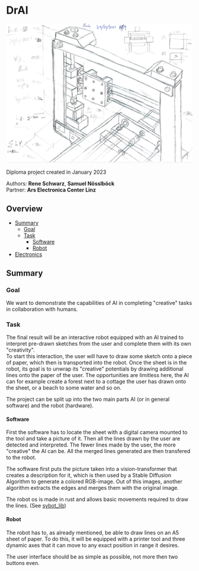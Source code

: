 # DrAI

![](./documentation/images/main.PNG)

Diploma project created in January 2023

Authors: **Rene Schwarz**, **Samuel Nösslböck**  
Partner: **Ars Electronica Center Linz** 

## Overview

- [Summary](#summary)
  - [Goal](#goal)
  - [Task](#task)
    - [Software](#software)
    - [Robot](#robot)
- [Electronics](./electronics/drake_electronics/Readme.md)

## Summary

### Goal

We want to demonstrate the capabilities of AI in completing "creative" tasks in collaboration with humans.

### Task

The final result will be an interactive robot equipped with an AI trained to interpret pre-drawn sketches from the user and complete them with its own "creativity".  
To start this interaction, the user will have to draw some sketch onto a piece of paper, which then is transported into the robot. Once the sheet is in the robot, its goal is to unwrap its "creative" potentials by drawing additional lines onto the paper of the user. The opportunities are limitless here, the AI can for example create a forest next to a cottage the user has drawn onto the sheet, or a beach to some water and so on.

The project can be split up into the two main parts AI (or in general software) and the robot (hardware).

#### Software

First the software has to locate the sheet with a digital camera mounted to the tool and take a picture of it. Then all the lines drawn by the user are detected and interpreted. The fewer lines made by the user, the more "creative" the AI can be. All the merged lines generated are then transfered to the robot.

The software first puts the picture taken into a vision-transformer that creates a description for it, which is then used by a Stable Diffusion Algorithm to generate a colored RGB-image. Out of this images, another algorithm extracts the edges and merges them with the original image. 

The robot os is made in rust and allows basic movements required to draw the lines. (See [sybot_lib](https://github.com/SamuelNoesslboeck/sybot_lib))

#### Robot

The robot has to, as already mentioned, be able to draw lines on an A5 sheet of paper. To do this, it will be equipped with a printer tool and three dynamic axes that it can move to any exact position in range it desires.

The user interface should be as simple as possible, not more then two buttons even.